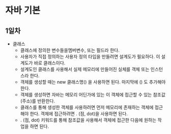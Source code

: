 # 자바 기본

## 1일차
- 클래스
  - 클래스에 정의한 변수들을멤버변수, 또는 필드라 한다.
  - 사용자가 직접 정의하는 사용자 정의 타입을 만들려면 설계도가 필요하다. 이 설계도가 바로 클래스이다.
  - 설계도인 클래스를 사용해서 실제 메모리에 만들어진 실체를 객체 또는 인스턴스라 한다.
  - 객체를 생성할 때는 new 클래스명() 을 사용하면 된다. 마지막에 () 도 추가해야 한다.
  - 객체를 생성하면 자바는 메모리 어딘가에 있는 이 객체에 접근할 수 있는 참조값(주소)를 반환한다.
  - 클래스를 통해 생성한 객체를 사용하려면 먼저 메모리에 존재하는 객체에 접근해야 한다. 객체에 접근하려면 . (점,
    dot)을 사용하면 된다. 
  - . (점, dot) 키워드를 통해 참조값을 사용해서 객체에 접근한 다음에 원하는 작업을 하면 된다. 